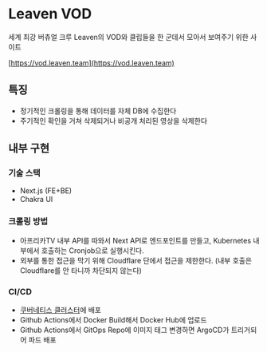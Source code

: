 # Leaven VOD

세계 최강 버츄얼 크루 Leaven의 VOD와 클립들을 한 군데서 모아서 보여주기 위한 사이트

[https://vod.leaven.team](https://vod.leaven.team)

## 특징
- 정기적인 크롤링을 통해 데이터를 자체 DB에 수집한다
- 주기적인 확인을 거쳐 삭제되거나 비공개 처리된 영상을 삭제한다

## 내부 구현
### 기술 스택
- Next.js (FE+BE)
- Chakra UI

### 크롤링 방법
- 아프리카TV 내부 API를 따와서 Next API로 엔드포인트를 만들고, Kubernetes 내부에서 호출하는 Cronjob으로 실행시킨다.
- 외부를 통한 접근을 막기 위해 Cloudflare 단에서 접근을 제한한다. (내부 호출은 Cloudflare를 안 타니까 차단되지 않는다)

### CI/CD
- [쿠버네티스 클러스터](https://github.com/dokdo2013/haenu-cluster)에 배포
- Github Actions에서 Docker Build해서 Docker Hub에 업로드
- Github Actions에서 GitOps Repo에 이미지 태그 변경하면 ArgoCD가 트리거되어 파드 배포
